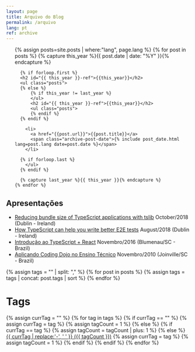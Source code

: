 ```yaml
---
layout: page
title: Arquivo do Blog
permalink: /arquivo
lang: pt
ref: archive
---
```


<div class="archives">
  <ul>
    {% assign posts=site.posts | where:"lang", page.lang %}
    {% for post in posts  %}
      {% capture this_year %}{{ post.date | date: "%Y" }}{% endcapture %}

      {% if forloop.first %}
      <h2 id="{{ this_year }}-ref">{{this_year}}</h2>
      <ul class="posts">
      {% else %}
          {% if this_year != last_year %}
          </ul>
          <h2 id="{{ this_year }}-ref">{{this_year}}</h2>
          <ul class="posts">
          {% endif %}
      {% endif %}

        <li>
          <a href="{{post.url}}">{{post.title}}</a>
          <span class="archive-post-date">{% include post_date.html lang=post.lang date=post.date %}</span>
        </li>

      {% if forloop.last %}
        </ul>
      {% endif %}

      {% capture last_year %}{{ this_year }}{% endcapture %}
    {% endfor %}
  </ul>

  <h2 id="talks">Apresentações</h2>
  <ul>
    <li>
      <a href="https://goenning-my.sharepoint.com/:b:/g/personal/me_goenning_net/EXt9iDtzYOFMmrux6_bYzpkBgLCn45uJ7gPvQyKnYw0Y4g?e=Syh1ZN">Reducing bundle size of TypeScript applications with tslib</a>
      <span class="archive-post-date">October/2018 (Dublin - Ireland)</span>
    </li>
    <li>
      <a href="https://www.meetup.com/Dublin-TypeScript-Meetup/events/240961384/">How TypeScript can help you write better E2E tests</a>
      <span class="archive-post-date">August/2018 (Dublin - Ireland)</span>
    </li>
    <li>
      <a href="https://goenning-my.sharepoint.com/:p:/g/personal/me_goenning_net/ERJrhvOP_d9CsFlq6WP0ufUBQ2_YJh2RxDnStIFImMC6pw?e=nA3JpX">Introdução ao TypeScript + React</a>
      <span class="archive-post-date">Novembro/2016 (Blumenau/SC - Brazil)</span>
    </li>
    <li>
      <a href="https://goenning-my.sharepoint.com/:p:/g/personal/me_goenning_net/EaKDJIn9iTdOlM-Hc3zqEiQBMRYhk-ByametNatmaYeoxQ?e=G1NBBF">Aplicando Coding Dojo no Ensino Técnico</a>
      <span class="archive-post-date">Novembro/2010 (Joinville/SC - Brazil)</span>
    </li>
  </ul>

  {% assign tags = "" | split: "," %}
  {% for post in posts  %}
    {% assign tags = tags | concat: post.tags | sort %}
  {% endfor %}

  <h1>Tags</h1>  
  {% assign currTag = "" %}
  {% for tag in tags %}
    {% if currTag == "" %}
      {% assign currTag = tag %}
      {% assign tagCount = 1 %}
    {% else %}
      {% if currTag == tag %}
        {% assign tagCount = tagCount | plus: 1 %}
      {% else %}
        <span class="site-tag" style="font-size: {{ tagCount | times: 4 | plus: 70  }}%">
          <a href="/tags/pt#{{ currTag | slugify }}">{{ currTag | replace:'-', ' ' }} ({{ tagCount }})</a>
        </span>
        {% assign currTag = tag %}
        {% assign tagCount = 1 %}
      {% endif %}
    {% endif %}
  {% endfor %}
</div>